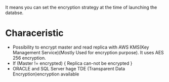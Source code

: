 It means you can set the encryption strategy at the time of launching the databse.

# Characeristic
- Possibility to encrypt master and read replica with AWS KMS(Key Management Service)(Mostly Used for encryption purpose). It uses AES 256 encryption.
- If (Master != encrypted) { Replica can-not be encrypted }
- ORACLE and SQL Server hage TDE (Transparent Data Encryption)encryption available 